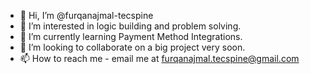 - 👋 Hi, I’m @furqanajmal-tecspine
- 👀 I’m interested in logic building and problem solving.
- 🌱 I’m currently learning Payment Method Integrations.
- 💞️ I’m looking to collaborate on a big project very soon.
- 📫 How to reach me - email me at furqanajmal.tecspine@gmail.com

<!---
furqanajmal-tecspine/furqanajmal-tecspine is a ✨ special ✨ repository because its `README.md` (this file) appears on your GitHub profile.
You can click the Preview link to take a look at your changes.
--->
